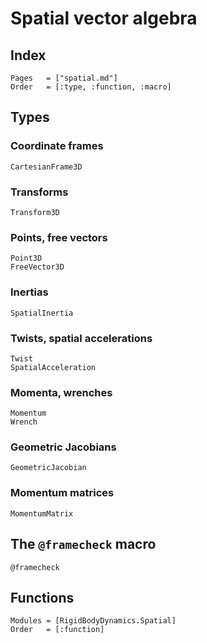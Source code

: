 # Spatial vector algebra

## Index
```@index
Pages   = ["spatial.md"]
Order   = [:type, :function, :macro]
```

## Types

### Coordinate frames
```@docs
CartesianFrame3D
```

### Transforms
```@docs
Transform3D
```

### Points, free vectors
```@docs
Point3D
FreeVector3D
```

### Inertias
```@docs
SpatialInertia
```

### Twists, spatial accelerations
```@docs
Twist
SpatialAcceleration
```

### Momenta, wrenches
```@docs
Momentum
Wrench
```

### Geometric Jacobians
```@docs
GeometricJacobian
```

### Momentum matrices
```@docs
MomentumMatrix
```

## The `@framecheck` macro
```@docs
@framecheck
```

## Functions
```@autodocs
Modules = [RigidBodyDynamics.Spatial]
Order   = [:function]
```
